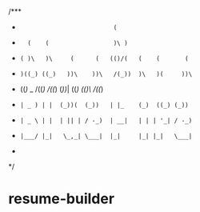 /***
 *                               (                       
 *       (    (                  )\ )                    
 *     ( )\   )\     (      (   (()/(   (    (       (   
 *     )((_) ((_)   ))\    ))\   /(_))  )\   )(     ))\  
 *    ((_)_   _    /((_)  /((_) (_))_| ((_) (()\   /((_) 
 *     | _ ) | |  (_))(  (_))   | |_    (_)  ((_) (_))   
 *     | _ \ | |  | || | / -_)  | __|   | | | '_| / -_)  
 *     |___/ |_|   \_,_| \___|  |_|     |_| |_|   \___|  
 *                                                       
 */

resume-builder
==============
